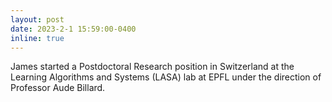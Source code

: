 ```yaml
---
layout: post
date: 2023-2-1 15:59:00-0400
inline: true
---
```


James started a Postdoctoral Research position in Switzerland at the Learning Algorithms and Systems (LASA) lab at EPFL under the direction of Professor Aude Billard. 
